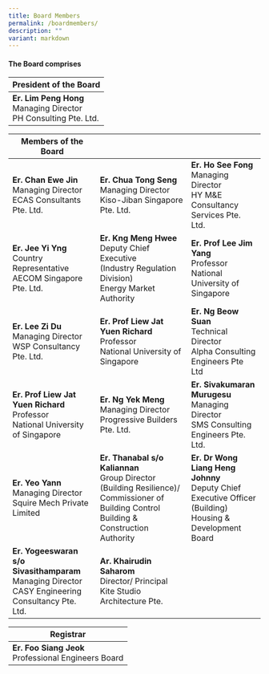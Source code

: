 ```yaml
---
title: Board Members
permalink: /boardmembers/
description: ""
variant: markdown
---
```

#### The Board comprises


| President of the Board |
| -------- |
|**Er. Lim Peng Hong**<br>Managing Director<br>PH Consulting Pte. Ltd.|



| Members of the Board |  |  |
| -------- | -------- | -------- |
|**Er. Chan Ewe Jin**<br>Managing Director<br>ECAS Consultants Pte. Ltd.| **Er. Chua Tong Seng**<br>Managing Director<br>Kiso-Jiban Singapore Pte. Ltd.|**Er. Ho See Fong**<br>Managing Director<br>HY M&amp;E Consultancy Services Pte. Ltd.|
|**Er. Jee Yi Yng**<br>Country Representative<br>AECOM Singapore Pte. Ltd. |**Er. Kng Meng Hwee**<br>Deputy Chief Executive <br>(Industry Regulation Division)<br>Energy Market Authority|**Er. Prof Lee Jim Yang**<br> Professor<br>National University of Singapore|
|**Er. Lee Zi Du**<br>Managing Director<br>WSP Consultancy Pte. Ltd.|**Er. Prof Liew Jat Yuen Richard**<br>Professor<br>National University of Singapore|**Er. Ng Beow Suan**<br>Technical Director<br>Alpha Consulting Engineers Pte Ltd|
|**Er. Prof Liew Jat Yuen Richard**<br>Professor<br>National University of Singapore|**Er. Ng Yek Meng**<br>Managing Director<br>Progressive Builders Pte. Ltd.|**Er. Sivakumaran Murugesu**<br>Managing Director<br>SMS Consulting Engineers Pte. Ltd.|
|**Er. Yeo Yann**<br>Managing Director<br>Squire Mech Private Limited|**Er. Thanabal s/o Kaliannan**<br>Group Director (Building Resilience)/ Commissioner of Building Control<br>Building &amp; Construction Authority|**Er. Dr Wong Liang Heng Johnny**<br>Deputy Chief Executive Officer (Building)<br>Housing &amp; Development Board|
|**Er. Yogeeswaran s/o Sivasithamparam**<br>Managing Director<br>CASY Engineering Consultancy Pte. Ltd.|**Ar. Khairudin Saharom**<br>Director/ Principal<br>Kite Studio Architecture Pte.|  |




| Registrar |
| -------- |
|**Er. Foo Siang Jeok**<br>Professional Engineers Board|